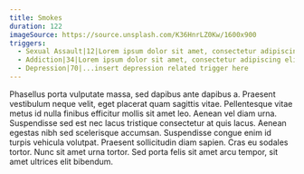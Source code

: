 ```yaml
---
title: Smokes
duration: 122
imageSource: https://source.unsplash.com/K36HnrLZ0Kw/1600x900
triggers:
  - Sexual Assault|12|Lorem ipsum dolor sit amet, consectetur adipiscing elit. Donec vitae commodo neque. Curabitur euismod velit et laoreet condimentum. Lorem ipsum dolor sit amet, consectetur adipiscing elit.
  - Addiction|34|Lorem ipsum dolor sit amet, consectetur adipiscing elit. Donec vitae commodo neque. Curabitur euismod velit et laoreet condimentum. Lorem ipsum dolor sit amet, consectetur adipiscing elit.
  - Depression|70|...insert depression related trigger here
---
```


Phasellus porta vulputate massa, sed dapibus ante dapibus a. Praesent vestibulum neque velit, eget placerat quam sagittis vitae. Pellentesque vitae metus id nulla finibus efficitur mollis sit amet leo. Aenean vel diam urna. Suspendisse sed est nec lacus tristique consectetur at quis lacus. Aenean egestas nibh sed scelerisque accumsan. Suspendisse congue enim id turpis vehicula volutpat. Praesent sollicitudin diam sapien. Cras eu sodales tortor. Nunc sit amet urna tortor. Sed porta felis sit amet arcu tempor, sit amet ultrices elit bibendum.
